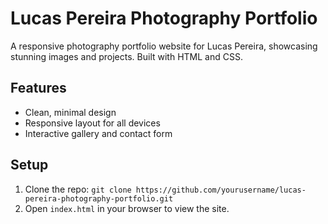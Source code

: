 # Lucas Pereira Photography Portfolio

A responsive photography portfolio website for Lucas Pereira, showcasing stunning images and projects. Built with HTML and CSS.

## Features
- Clean, minimal design
- Responsive layout for all devices
- Interactive gallery and contact form

## Setup
1. Clone the repo: `git clone https://github.com/yourusername/lucas-pereira-photography-portfolio.git`
2. Open `index.html` in your browser to view the site.
